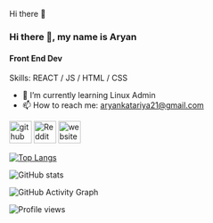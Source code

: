 Hi there 👋

<!-- [![Anurag's GitHub stats](https://github-readme-stats.vercel.app/api?username=AryanKatariya)](https://github.com/anuraghazra/github-readme-stats)
![Anurag's GitHub stats](https://github-readme-stats.vercel.app/api?username=AryanKatariya&count_private=true)
![Anurag's GitHub stats](https://github-readme-stats.vercel.app/api?username=AryanKatariya&show_icons=true)
![Anurag's GitHub stats](https://github-readme-stats.vercel.app/api?username=AryanKatariya&show_icons=true&theme=radical) -->

### Hi there 👋, my name is Aryan
#### Front End Dev

Skills: REACT / JS / HTML / CSS

- 🌱 I’m currently learning Linux Admin 
- 📫 How to reach me: aryankatariya21@gmail.com 


[<img src='https://cdn.jsdelivr.net/npm/simple-icons@3.0.1/icons/github.svg' alt='github' height='40'>](https://github.com/AryanKatariya)  [<img src='https://cdn.jsdelivr.net/npm/simple-icons@3.0.1/icons/reddit.svg' alt='Reddit' height='40'>](https://www.reddit.com/user/Shadynik)  [<img src='https://cdn.jsdelivr.net/npm/simple-icons@3.0.1/icons/icloud.svg' alt='website' height='40'>](https://aryankatariya.github.io/)  

[![Top Langs](https://github-readme-stats.vercel.app/api/top-langs/?username=AryanKatariya)](https://github.com/anuraghazra/github-readme-stats)

![GitHub stats](https://github-readme-stats.vercel.app/api?username=AryanKatariya&show_icons=true)  

![GitHub Activity Graph](https://activity-graph.herokuapp.com/graph?username=AryanKatariya)  

![Profile views](https://gpvc.arturio.dev/AryanKatariya)  
